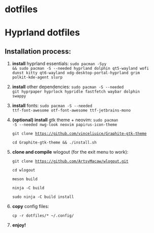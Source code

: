 # dotfiles
<h1><b>Hyprland dotfiles</b></h1>
<h2>Installation process:</h2>

1. <b>install</b> hyprland essentials: <code>sudo pacman -Syy && sudo pacman -S --needed hyprland dolphin qt5-wayland wofi dunst kitty qt6-wayland xdg-desktop-portal-hyprland grim polkit-kde-agent slurp</code>

2. <b>install</b> other dependencies: <code>sudo pacman -S --needed git hyprpaper hyprlock hypridle fastfetch waybar dolphin swappy</code>
3. <b>install</b> fonts:
   <code>sudo pacman -S --needed ttf-font-awesome otf-font-awesome ttf-jetbrains-mono</code>
   
4. <b>(optional) install</b> gtk theme + neovim:
   <code>sudo pacman -S --needed nwg-look neovim papirus-icon-theme</code>
   
   <code>git clone https://github.com/vinceliuice/Graphite-gtk-theme</code>
   
   <code>cd Graphite-gtk-theme && ./install.sh</code>

5. <b>clone and compile</b> wlogout (for the exit menu to work):
   
   <code>git clone https://github.com/ArtsyMacaw/wlogout.git</code>
   
   <code>cd wlogout</code>
   
   <code>meson build</code>
   
   <code>ninja -C build</code>
   
   <code>sudo ninja -C build install</code>
   
7. <b>copy</b> config files:
   
   <code>cp -r dotfiles/* ~/.config/</code>

8. <b>enjoy!</b>
